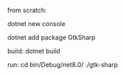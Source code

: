 
from scratch:

dotnet new console

dotnet add package GtkSharp

build:
dotnet build

run:
cd bin/Debug/net8.0/
./gtk-sharp
